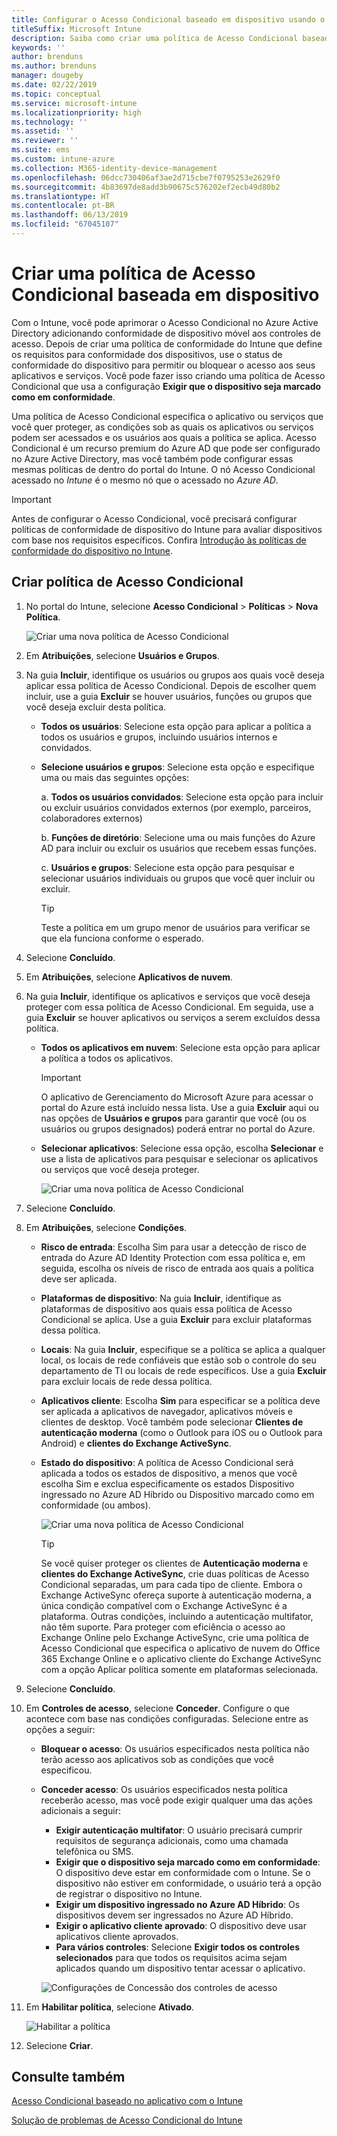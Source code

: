 ```yaml
---
title: Configurar o Acesso Condicional baseado em dispositivo usando o Intune
titleSuffix: Microsoft Intune
description: Saiba como criar uma política de Acesso Condicional baseada em dispositivo com base na conformidade de dispositivo do Microsoft Intune e no gerenciamento de aplicativo móvel.
keywords: ''
author: brenduns
ms.author: brenduns
manager: dougeby
ms.date: 02/22/2019
ms.topic: conceptual
ms.service: microsoft-intune
ms.localizationpriority: high
ms.technology: ''
ms.assetid: ''
ms.reviewer: ''
ms.suite: ems
ms.custom: intune-azure
ms.collection: M365-identity-device-management
ms.openlocfilehash: 06dcc730406af3ae2d715cbe7f0795253e2629f0
ms.sourcegitcommit: 4b83697de8add3b90675c576202ef2ecb49d80b2
ms.translationtype: HT
ms.contentlocale: pt-BR
ms.lasthandoff: 06/13/2019
ms.locfileid: "67045107"
---
```

# <a name="create-a-device-based-conditional-access-policy"></a>Criar uma política de Acesso Condicional baseada em dispositivo

Com o Intune, você pode aprimorar o Acesso Condicional no Azure Active Directory adicionando conformidade de dispositivo móvel aos controles de acesso. Depois de criar uma política de conformidade do Intune que define os requisitos para conformidade dos dispositivos, use o status de conformidade do dispositivo para permitir ou bloquear o acesso aos seus aplicativos e serviços. Você pode fazer isso criando uma política de Acesso Condicional que usa a configuração **Exigir que o dispositivo seja marcado como em conformidade**.  

Uma política de Acesso Condicional especifica o aplicativo ou serviços que você quer proteger, as condições sob as quais os aplicativos ou serviços podem ser acessados e os usuários aos quais a política se aplica. Acesso Condicional é um recurso premium do Azure AD que pode ser configurado no Azure Active Directory, mas você também pode configurar essas mesmas políticas de dentro do portal do Intune. O nó Acesso Condicional acessado no *Intune* é o mesmo nó que o acessado no *Azure AD*.  

> [!IMPORTANT]
> Antes de configurar o Acesso Condicional, você precisará configurar políticas de conformidade de dispositivo do Intune para avaliar dispositivos com base nos requisitos específicos. Confira [Introdução às políticas de conformidade do dispositivo no Intune](device-compliance-get-started.md).

## <a name="create-conditional-access-policy"></a>Criar política de Acesso Condicional

1.  No portal do Intune, selecione **Acesso Condicional** > **Políticas** > **Nova Política**.
   
    ![Criar uma nova política de Acesso Condicional](media/create-conditional-access-intune/create-ca.png)
 
2.  Em **Atribuições**, selecione **Usuários e Grupos**. 
3.  Na guia **Incluir**, identifique os usuários ou grupos aos quais você deseja aplicar essa política de Acesso Condicional. Depois de escolher quem incluir, use a guia **Excluir** se houver usuários, funções ou grupos que você deseja excluir desta política.  
    - **Todos os usuários**: Selecione esta opção para aplicar a política a todos os usuários e grupos, incluindo usuários internos e convidados.
  
    - **Selecione usuários e grupos**: Selecione esta opção e especifique uma ou mais das seguintes opções:
  
      a. **Todos os usuários convidados**: Selecione esta opção para incluir ou excluir usuários convidados externos (por exemplo, parceiros, colaboradores externos)
       
      b. **Funções de diretório**: Selecione uma ou mais funções do Azure AD para incluir ou excluir os usuários que recebem essas funções.
      
      c. **Usuários e grupos**: Selecione esta opção para pesquisar e selecionar usuários individuais ou grupos que você quer incluir ou excluir.
     
       > [!TIP]  
       > Teste a política em um grupo menor de usuários para verificar se que ela funciona conforme o esperado.
4.  Selecione **Concluído**.
5.  Em **Atribuições**, selecione **Aplicativos de nuvem**. 
6.  Na guia **Incluir**, identifique os aplicativos e serviços que você deseja proteger com essa política de Acesso Condicional. Em seguida, use a guia **Excluir** se houver aplicativos ou serviços a serem excluídos dessa política.
    - **Todos os aplicativos em nuvem**: Selecione esta opção para aplicar a política a todos os aplicativos.
      > [!IMPORTANT]  
      > O aplicativo de Gerenciamento do Microsoft Azure para acessar o portal do Azure está incluído nessa lista. Use a guia **Excluir** aqui ou nas opções de **Usuários e grupos** para garantir que você (ou os usuários ou grupos designados) poderá entrar no portal do Azure. 

    - **Selecionar aplicativos**: Selecione essa opção, escolha **Selecionar** e use a lista de aplicativos para pesquisar e selecionar os aplicativos ou serviços que você deseja proteger.
    
      ![Criar uma nova política de Acesso Condicional](media/create-conditional-access-intune/create-ca-select-apps.png)

7.  Selecione **Concluído**.
8.  Em **Atribuições**, selecione **Condições**.
    - **Risco de entrada**: Escolha Sim para usar a detecção de risco de entrada do Azure AD Identity Protection com essa política e, em seguida, escolha os níveis de risco de entrada aos quais a política deve ser aplicada.
    - **Plataformas de dispositivo**: Na guia **Incluir**, identifique as plataformas de dispositivo aos quais essa política de Acesso Condicional se aplica. Use a guia **Excluir** para excluir plataformas dessa política.
    - **Locais**: Na guia **Incluir**, especifique se a política se aplica a qualquer local, os locais de rede confiáveis que estão sob o controle do seu departamento de TI ou locais de rede específicos. Use a guia **Excluir** para excluir locais de rede dessa política. 
    - **Aplicativos cliente**: Escolha **Sim** para especificar se a política deve ser aplicada a aplicativos de navegador, aplicativos móveis e clientes de desktop. Você também pode selecionar **Clientes de autenticação moderna** (como o Outlook para iOS ou o Outlook para Android) e **clientes do Exchange ActiveSync**.
    - **Estado do dispositivo**: A política de Acesso Condicional será aplicada a todos os estados de dispositivo, a menos que você escolha Sim e exclua especificamente os estados Dispositivo ingressado no Azure AD Híbrido ou Dispositivo marcado como em conformidade (ou ambos).
    
      ![Criar uma nova política de Acesso Condicional](media/create-conditional-access-intune/create-ca-device-platforms.png)

      > [!TIP]  
      > Se você quiser proteger os clientes de **Autenticação moderna** e **clientes do Exchange ActiveSync**, crie duas políticas de Acesso Condicional separadas, um para cada tipo de cliente. Embora o Exchange ActiveSync ofereça suporte à autenticação moderna, a única condição compatível com o Exchange ActiveSync é a plataforma. Outras condições, incluindo a autenticação multifator, não têm suporte. Para proteger com eficiência o acesso ao Exchange Online pelo Exchange ActiveSync, crie uma política de Acesso Condicional que especifica o aplicativo de nuvem do Office 365 Exchange Online e o aplicativo cliente do Exchange ActiveSync com a opção Aplicar política somente em plataformas selecionada.

9.  Selecione **Concluído**.
10. Em **Controles de acesso**, selecione **Conceder**. Configure o que acontece com base nas condições configuradas.  Selecione entre as opções a seguir:
    - **Bloquear o acesso**: Os usuários especificados nesta política não terão acesso aos aplicativos sob as condições que você especificou.
    - **Conceder acesso**: Os usuários especificados nesta política receberão acesso, mas você pode exigir qualquer uma das ações adicionais a seguir:
      - **Exigir autenticação multifator**: O usuário precisará cumprir requisitos de segurança adicionais, como uma chamada telefônica ou SMS.
      - **Exigir que o dispositivo seja marcado como em conformidade**: O dispositivo deve estar em conformidade com o Intune. Se o dispositivo não estiver em conformidade, o usuário terá a opção de registrar o dispositivo no Intune. 
      - **Exigir um dispositivo ingressado no Azure AD Híbrido**: Os dispositivos devem ser ingressados no Azure AD Híbrido.
      - **Exigir o aplicativo cliente aprovado**: O dispositivo deve usar aplicativos cliente aprovados. 
      - **Para vários controles**: Selecione **Exigir todos os controles selecionados** para que todos os requisitos acima sejam aplicados quando um dispositivo tentar acessar o aplicativo.
    
      ![Configurações de Concessão dos controles de acesso](media/create-conditional-access-intune/create-ca-grant-access-settings.png)
 
11. Em **Habilitar política**, selecione **Ativado**.
     
     ![Habilitar a política](media/create-conditional-access-intune/enable-policy.png)

12. Selecione **Criar**.

## <a name="see-also"></a>Consulte também
[Acesso Condicional baseado no aplicativo com o Intune](app-based-conditional-access-intune.md)

[Solução de problemas de Acesso Condicional do Intune](https://support.microsoft.com/help/4456106)
